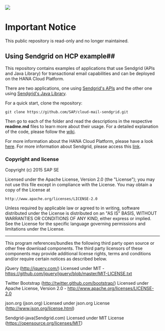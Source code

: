 ![](https://img.shields.io/badge/STATUS-NOT%20CURRENTLY%20MAINTAINED-red.svg?longCache=true&style=flat)

# Important Notice
This public repository is read-only and no longer maintained.


## Using Sendgrid on HCP example##

This repository contains examples of applications that use Sendgrid (APIs and Java Library) for transactional email capabilities and can be deployed on the HANA Cloud Platform.

There are two applications, one using [Sendgrid's APIs](https://sendgrid.com/docs/API_Reference/index.html) and the other one using [Sendgrid's Java Library](https://github.com/sendgrid/sendgrid-java). 

For a quick start, clone the repository:

`git clone https://github.com/SAP/cloud-mail-sendgrid.git`

Then go to each of the folder and read the descriptions in the respective **readme.md** files to learn more about their usage. For a detailed explanation of the code, please follow the [wiki](https://github.com/SAP/cloud-mail-sendgrid/wiki).

For more information about the HANA Cloud Platform, please have a look [here](http://hcp.sap.com/). 
For more information about Sendgrid, please access this [link](https://sendgrid.com/).

### Copyright and license ###

Copyright (c) 2015 SAP SE

Licensed under the Apache License, Version 2.0 (the "License");
you may not use this file except in compliance with the License.
You may obtain a copy of the License at

    http://www.apache.org/licenses/LICENSE-2.0

Unless required by applicable law or agreed to in writing, software
distributed under the License is distributed on an "AS IS" BASIS,
WITHOUT WARRANTIES OR CONDITIONS OF ANY KIND, either express or implied.
See the License for the specific language governing permissions and
limitations under the License.

----------

This program references/bundles the following third party open source or other free download components. 
The third party licensors of these components may provide additional license rights, 
terms and conditions and/or require certain notices as described below. 

jQuery (http://jquery.com/)
Licensed under MIT - https://github.com/jquery/jquery/blob/master/MIT-LICENSE.txt

Twitter Bootstrap (http://twitter.github.com/bootstrap/)
Licensed under Apache License, Version 2.0 - http://www.apache.org/licenses/LICENSE-2.0

json.org (json.org)
Licensed under json.org License (http://www.json.org/license.html)

Sendgrid-java(Sendgrid.com)
Licensed under MIT License (https://opensource.org/licenses/MIT)
